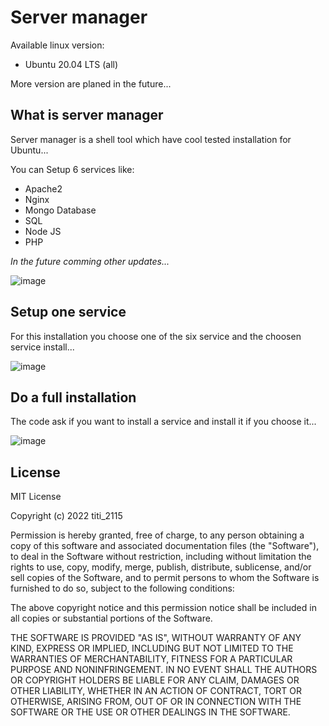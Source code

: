 # Server manager
Available linux version:

- Ubuntu 20.04 LTS (all)

More version are planed in the future...

## What is server manager

Server manager is a shell tool which have cool tested installation for Ubuntu...

You can Setup 6 services like:

- Apache2
- Nginx
- Mongo Database
- SQL
- Node JS
- PHP

<i>In the future comming other updates...</i>

![image](https://user-images.githubusercontent.com/73474137/151500618-3f0f6296-a3d6-406b-a6d8-d58cc281741a.png)

## Setup one service

For this installation you choose one of the six service and the choosen service install...

![image](https://user-images.githubusercontent.com/73474137/151501132-07dec11c-7443-482f-abb8-cb44af8f9276.png)

## Do a full installation

The code ask if you want to install a service and install it if you choose it...

![image](https://user-images.githubusercontent.com/73474137/151501458-b1f20fda-347a-4bdb-94ba-1ce8c8ba7b72.png)

## License

MIT License

Copyright (c) 2022 titi_2115

Permission is hereby granted, free of charge, to any person obtaining a copy
of this software and associated documentation files (the "Software"), to deal
in the Software without restriction, including without limitation the rights
to use, copy, modify, merge, publish, distribute, sublicense, and/or sell
copies of the Software, and to permit persons to whom the Software is
furnished to do so, subject to the following conditions:

The above copyright notice and this permission notice shall be included in all
copies or substantial portions of the Software.

THE SOFTWARE IS PROVIDED "AS IS", WITHOUT WARRANTY OF ANY KIND, EXPRESS OR
IMPLIED, INCLUDING BUT NOT LIMITED TO THE WARRANTIES OF MERCHANTABILITY,
FITNESS FOR A PARTICULAR PURPOSE AND NONINFRINGEMENT. IN NO EVENT SHALL THE
AUTHORS OR COPYRIGHT HOLDERS BE LIABLE FOR ANY CLAIM, DAMAGES OR OTHER
LIABILITY, WHETHER IN AN ACTION OF CONTRACT, TORT OR OTHERWISE, ARISING FROM,
OUT OF OR IN CONNECTION WITH THE SOFTWARE OR THE USE OR OTHER DEALINGS IN THE
SOFTWARE.
